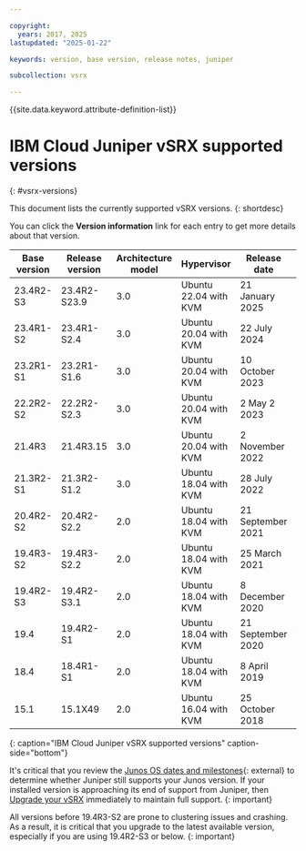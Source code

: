 ```yaml
---

copyright:
  years: 2017, 2025
lastupdated: "2025-01-22"

keywords: version, base version, release notes, juniper

subcollection: vsrx

---
```


{{site.data.keyword.attribute-definition-list}}

# IBM Cloud Juniper vSRX supported versions
{: #vsrx-versions}

This document lists the currently supported vSRX versions.
{: shortdesc}

You can click the **Version information** link for each entry to get more details about that version.

| Base version | Release version | Architecture model | Hypervisor | Release date | Version information |
| --- | --- | --- | --- | --- | --- |
| 23.4R2-S3 | 23.4R2-S23.9 | 3.0 | Ubuntu 22.04 with KVM | 21 January 2025 | [More information](https://supportportal.juniper.net/s/article/23-4R2-S3-SRN?language=en_US){: external} |
| 23.4R1-S2 | 23.4R1-S2.4 | 3.0 | Ubuntu 20.04 with KVM | 22 July 2024 | [More information](https://supportportal.juniper.net/s/article/23-4R1-S2-Software-Release-Notification?language=en_US){: external} |
| 23.2R1-S1 | 23.2R1-S1.6 | 3.0 | Ubuntu 20.04 with KVM | 10 October 2023 | [More information](https://supportportal.juniper.net/s/article/23-2R1-S1-SRN?language=en_US){: external} |
| 22.2R2-S2 | 22.2R2-S2.3 | 3.0 | Ubuntu 20.04 with KVM | 2 May 2 2023 | [More information](https://supportportal.juniper.net/s/article/22-2R2-S2-SRN?language=en_US){: external} |
| 21.4R3 | 21.4R3.15 | 3.0 | Ubuntu 20.04 with KVM | 2 November 2022 | [More information](https://www.juniper.net/documentation/us/en/software/junos/release-notes/21.4/junos-release-notes-21.4r3/topics/concept/vsrx-release-notes.html){: external} |
| 21.3R2-S1 | 21.3R2-S1.2 | 3.0 | Ubuntu 18.04 with KVM | 28 July 2022 | [More information](https://supportportal.juniper.net/s/article/21-3R2-S1-Software-Release-Notification-for-JUNOS-Software-Version-21-3R2-S1?language=en_US){: external} |
| 20.4R2-S2 | 20.4R2-S2.2 | 2.0 | Ubuntu 18.04 with KVM | 21 September 2021 | [More information](https://supportportal.juniper.net/s/article/20-4R2-S2-Software-Release-Notification-for-JUNOS-Software-Version-20-4R2-S2?language=en_US){: external} |
| 19.4R3-S2 | 19.4R3-S2.2 | 2.0 | Ubuntu 18.04 with KVM | 25 March 2021 | [More information](https://supportportal.juniper.net/s/article/19-4R3-S2-Software-Release-Notification-for-JUNOS-Software-Version-19-4R3-S2?language=en_US){: external} |
| 19.4R2-S3 | 19.4R2-S3.1 | 2.0 | Ubuntu 18.04 with KVM | 8 December 2020 | [More information](https://supportportal.juniper.net/s/article/19-4R2-S3-Software-Release-Notification-for-JUNOS-Software-Version-19-4R2-S3?language=en_US){: external} |
| 19.4 | 19.4R2-S1 | 2.0 | Ubuntu 18.04 with KVM | 21 September 2020 | [More information](https://supportportal.juniper.net/s/article/19-4R2-S1-Software-Release-Notification-for-JUNOS-Software-Version-19-4R2-S1?language=en_US){: external} |
| 18.4 | 18.4R1-S1 | 2.0 | Ubuntu 18.04 with KVM | 8 April 2019 | [More information](https://supportportal.juniper.net/s/article/18-4R1-S1-Software-Release-Notification-for-Junos-Software-Service-Release-version-18-4R1-S1?language=en_US){: external} |
| 15.1 | 15.1X49 | 2.0 | Ubuntu 16.04 with KVM | 25 October 2018 | [More information](https://www.juniper.net/documentation/product/us/en/junos-os/){: external} |
{: caption="IBM Cloud Juniper vSRX supported versions" caption-side="bottom"}

It's critical that you review the [Junos OS dates and milestones](https://support.juniper.net/support/eol/software/junos/){: external} to determine whether Juniper still supports your Junos version. If your installed version is approaching its end of support from Juniper, then [Upgrade your vSRX](/docs/vsrx?topic=vsrx-upgrading-the-vsrx) immediately to maintain full support.
{: important}

All versions before 19.4R3-S2 are prone to clustering issues and crashing. As a result, it is critical that you upgrade to the latest available version, especially if you are using 19.4R2-S3 or below.
{: important}
